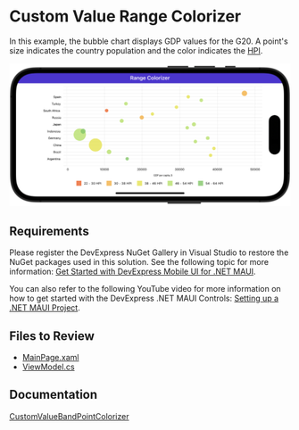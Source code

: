 # Custom Value Range Colorizer

In this example, the bubble chart displays GDP values for the G20. A point's size indicates the country population and the color indicates the [HPI](https://en.wikipedia.org/wiki/Happy_Planet_Index).

![](./img/chart-custom-value-range.png)

## Requirements

Please register the DevExpress NuGet Gallery in Visual Studio to restore the NuGet packages used in this solution. See the following topic for more information: [Get Started with DevExpress Mobile UI for .NET MAUI](https://docs.devexpress.com/MAUI/403249/get-started).

You can also refer to the following YouTube video for more information on how to get started with the DevExpress .NET MAUI Controls: [Setting up a .NET MAUI Project](https://www.youtube.com/watch?v=juJvl5UicIQ).

<!-- default file list -->
## Files to Review

* [MainPage.xaml](./MainPage.xaml)
* [ViewModel.cs](./ViewModel.cs)
<!-- default file list end -->

## Documentation

[CustomValueBandPointColorizer](https://docs.devexpress.com/MAUI/DevExpress.Maui.Charts.CustomValueBandPointColorizer)